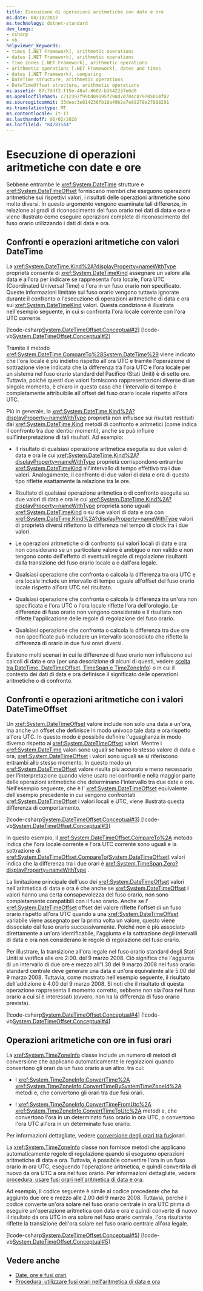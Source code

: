 ```yaml
---
title: Esecuzione di operazioni aritmetiche con date e ore
ms.date: 04/10/2017
ms.technology: dotnet-standard
dev_langs:
- csharp
- vb
helpviewer_keywords:
- times [.NET Framework], arithmetic operations
- dates [.NET Framework], arithmetic operations
- time zones [.NET Framework], arithmetic operations
- arithmetic operations [.NET Framework], dates and times
- dates [.NET Framework], comparing
- DateTime structure, arithmetic operations
- DateTimeOffset structure, arithmetic operations
ms.assetid: 87c7ddf2-f15e-48af-8602-b3642237e6d0
ms.openlocfilehash: c212397f99bd09195f298d7d704c879705b14f02
ms.sourcegitcommit: 33deec3e814238fb18a49b2a7e89278e27888291
ms.translationtype: MT
ms.contentlocale: it-IT
ms.lasthandoff: 06/02/2020
ms.locfileid: "84281544"
---
```

# <a name="performing-arithmetic-operations-with-dates-and-times"></a>Esecuzione di operazioni aritmetiche con date e ore

Sebbene entrambe le <xref:System.DateTime> strutture e <xref:System.DateTimeOffset> forniscano membri che eseguono operazioni aritmetiche sui rispettivi valori, i risultati delle operazioni aritmetiche sono molto diversi. In questo argomento vengono esaminate tali differenze, in relazione ai gradi di riconoscimento del fuso orario nei dati di data e ora e viene illustrato come eseguire operazioni complete di riconoscimento del fuso orario utilizzando i dati di data e ora.

## <a name="comparisons-and-arithmetic-operations-with-datetime-values"></a>Confronti e operazioni aritmetiche con valori DateTime

La <xref:System.DateTime.Kind%2A?displayProperty=nameWithType> proprietà consente di <xref:System.DateTimeKind> assegnare un valore alla data e all'ora per indicare se rappresenta l'ora locale, l'ora UTC (Coordinated Universal Time) o l'ora in un fuso orario non specificato. Queste informazioni limitate sul fuso orario vengono tuttavia ignorate durante il confronto o l'esecuzione di operazioni aritmetiche di data e ora sui <xref:System.DateTimeKind> valori. Questa condizione è illustrata nell'esempio seguente, in cui si confronta l'ora locale corrente con l'ora UTC corrente.

[!code-csharp[System.DateTimeOffset.Conceptual#2](../../../samples/snippets/csharp/VS_Snippets_CLR_System/system.DateTimeOffset.Conceptual/cs/Conceptual2.cs#2)]
[!code-vb[System.DateTimeOffset.Conceptual#2](../../../samples/snippets/visualbasic/VS_Snippets_CLR_System/system.DateTimeOffset.Conceptual/vb/Conceptual2.vb#2)]

Tramite il metodo <xref:System.DateTime.CompareTo%28System.DateTime%29> viene indicato che l'ora locale è più indietro rispetto all'ora UTC e tramite l'operazione di sottrazione viene indicata che la differenza tra l'ora UTC e l'ora locale per un sistema nel fuso orario standard del Pacifico (Stati Uniti) è di sette ore. Tuttavia, poiché questi due valori forniscono rappresentazioni diverse di un singolo momento, è chiaro in questo caso che l'intervallo di tempo è completamente attribuibile all'offset del fuso orario locale rispetto all'ora UTC.

Più in generale, la <xref:System.DateTime.Kind%2A?displayProperty=nameWithType> proprietà non influisce sui risultati restituiti dai <xref:System.DateTime.Kind> metodi di confronto e aritmetici (come indica il confronto tra due identici momenti), anche se può influire sull'interpretazione di tali risultati. Ad esempio:

- Il risultato di qualsiasi operazione aritmetica eseguita su due valori di data e ora le cui <xref:System.DateTime.Kind%2A?displayProperty=nameWithType> proprietà corrispondono entrambe <xref:System.DateTimeKind> all'intervallo di tempo effettivo tra i due valori. Analogamente, il confronto di due valori di data e ora di questo tipo riflette esattamente la relazione tra le ore.

- Risultato di qualsiasi operazione aritmetica o di confronto eseguita su due valori di data e ora le cui <xref:System.DateTime.Kind%2A?displayProperty=nameWithType> proprietà sono uguali <xref:System.DateTimeKind> o su due valori di data e ora con <xref:System.DateTime.Kind%2A?displayProperty=nameWithType> valori di proprietà diversi riflettono la differenza nel tempo di clock tra i due valori.

- Le operazioni aritmetiche o di confronto sui valori locali di data e ora non considerano se un particolare valore è ambiguo o non valido e non tengono conto dell'effetto di eventuali regole di regolazione risultanti dalla transizione del fuso orario locale a o dall'ora legale.

- Qualsiasi operazione che confronta o calcola la differenza tra ora UTC e ora locale include un intervallo di tempo uguale all'offset del fuso orario locale rispetto all'ora UTC nel risultato.

- Qualsiasi operazione che confronta o calcola la differenza tra un'ora non specificata e l'ora UTC o l'ora locale riflette l'ora dell'orologio. Le differenze di fuso orario non vengono considerate e il risultato non riflette l'applicazione delle regole di regolazione del fuso orario.

- Qualsiasi operazione che confronta o calcola la differenza tra due ore non specificate può includere un intervallo sconosciuto che riflette la differenza di orario in due fusi orari diversi.

Esistono molti scenari in cui le differenze di fuso orario non influiscono sui calcoli di data e ora (per una descrizione di alcuni di questi, vedere [scelta tra DateTime, DateTimeOffset, TimeSpan e TimeZoneInfo](choosing-between-datetime.md)) o in cui il contesto dei dati di data e ora definisce il significato delle operazioni aritmetiche o di confronto.

## <a name="comparisons-and-arithmetic-operations-with-datetimeoffset-values"></a>Confronti e operazioni aritmetiche con i valori DateTimeOffset

Un <xref:System.DateTimeOffset> valore include non solo una data e un'ora, ma anche un offset che definisce in modo univoco tale data e ora rispetto all'ora UTC. In questo modo è possibile definire l'uguaglianza in modo diverso rispetto ai <xref:System.DateTimeOffset> valori. Mentre i <xref:System.DateTime> valori sono uguali se hanno lo stesso valore di data e ora, <xref:System.DateTimeOffset> i valori sono uguali se si riferiscono entrambi allo stesso momento. In questo modo un <xref:System.DateTimeOffset> valore risulta più accurato e meno necessario per l'interpretazione quando viene usato nei confronti e nella maggior parte delle operazioni aritmetiche che determinano l'intervallo tra due date e ore. Nell'esempio seguente, che è l' <xref:System.DateTimeOffset> equivalente dell'esempio precedente in cui vengono confrontati <xref:System.DateTimeOffset> i valori locali e UTC, viene illustrata questa differenza di comportamento.

[!code-csharp[System.DateTimeOffset.Conceptual#3](../../../samples/snippets/csharp/VS_Snippets_CLR_System/system.DateTimeOffset.Conceptual/cs/Conceptual3.cs#3)]
[!code-vb[System.DateTimeOffset.Conceptual#3](../../../samples/snippets/visualbasic/VS_Snippets_CLR_System/system.DateTimeOffset.Conceptual/vb/Conceptual3.vb#3)]

In questo esempio, il <xref:System.DateTimeOffset.CompareTo%2A> metodo indica che l'ora locale corrente e l'ora UTC corrente sono uguali e la sottrazione di <xref:System.DateTimeOffset.CompareTo(System.DateTimeOffset)> valori indica che la differenza tra i due orari è <xref:System.TimeSpan.Zero?displayProperty=nameWithType> .

La limitazione principale dell'uso dei <xref:System.DateTimeOffset> valori nell'aritmetica di data e ora è che anche se <xref:System.DateTimeOffset> i valori hanno una certa consapevolezza del fuso orario, non sono completamente compatibili con il fuso orario. Anche se l' <xref:System.DateTimeOffset> offset del valore riflette l'offset di un fuso orario rispetto all'ora UTC quando a una <xref:System.DateTimeOffset> variabile viene assegnato per la prima volta un valore, questo viene dissociato dal fuso orario successivamente. Poiché non è più associato direttamente a un'ora identificabile, l'aggiunta e la sottrazione degli intervalli di data e ora non considerano le regole di regolazione del fuso orario.

Per illustrare, la transizione all'ora legale nel fuso orario standard degli Stati Uniti si verifica alle ore 2:00. del 9 marzo 2008. Ciò significa che l'aggiunta di un intervallo di due ore e mezzo all'1.30 del 9 marzo 2008 nel fuso orario standard centrale deve generare una data e un'ora equivalente alle 5.00 del 9 marzo 2008. Tuttavia, come mostrato nell'esempio seguente, il risultato dell'addizione è 4.00 del 9 marzo 2008. Si noti che il risultato di questa operazione rappresenta il momento corretto, sebbene non sia l'ora nel fuso orario a cui si è interessati (ovvero, non ha la differenza di fuso orario prevista).

[!code-csharp[System.DateTimeOffset.Conceptual#4](../../../samples/snippets/csharp/VS_Snippets_CLR_System/system.DateTimeOffset.Conceptual/cs/Conceptual4.cs#4)]
[!code-vb[System.DateTimeOffset.Conceptual#4](../../../samples/snippets/visualbasic/VS_Snippets_CLR_System/system.DateTimeOffset.Conceptual/vb/Conceptual4.vb#4)]

## <a name="arithmetic-operations-with-times-in-time-zones"></a>Operazioni aritmetiche con ore in fusi orari

La <xref:System.TimeZoneInfo> classe include un numero di metodi di conversione che applicano automaticamente le regolazioni quando convertono gli orari da un fuso orario a un altro. tra cui:

- I <xref:System.TimeZoneInfo.ConvertTime%2A> <xref:System.TimeZoneInfo.ConvertTimeBySystemTimeZoneId%2A> metodi e, che convertono gli orari tra due fusi orari.

- I <xref:System.TimeZoneInfo.ConvertTimeFromUtc%2A> <xref:System.TimeZoneInfo.ConvertTimeToUtc%2A> metodi e, che convertono l'ora in un determinato fuso orario in ora UTC, o convertono l'ora UTC all'ora in un determinato fuso orario.

Per informazioni dettagliate, vedere [conversione degli orari tra fusi](converting-between-time-zones.md)orari.

La <xref:System.TimeZoneInfo> classe non fornisce metodi che applicano automaticamente regole di regolazione quando si eseguono operazioni aritmetiche di data e ora. Tuttavia, è possibile convertire l'ora in un fuso orario in ora UTC, eseguendo l'operazione aritmetica, e quindi convertirla di nuovo da ora UTC a ora nel fuso orario. Per informazioni dettagliate, vedere [procedura: usare fusi orari nell'aritmetica di data e ora](use-time-zones-in-arithmetic.md).

Ad esempio, il codice seguente è simile al codice precedente che ha aggiunto due ore e mezzo alle 2.00 del 9 marzo 2008. Tuttavia, perché il codice converte un'ora solare nel fuso orario centrale in ora UTC prima di eseguire un'operazione aritmetica con data e ora e quindi converte di nuovo il risultato da ora UTC in ora solare nel fuso orario centrale, l'ora risultante riflette la transizione dell'ora solare nel fuso orario centrale all'ora legale.

[!code-csharp[System.DateTimeOffset.Conceptual#5](../../../samples/snippets/csharp/VS_Snippets_CLR_System/system.DateTimeOffset.Conceptual/cs/Conceptual5.cs#5)]
[!code-vb[System.DateTimeOffset.Conceptual#5](../../../samples/snippets/visualbasic/VS_Snippets_CLR_System/system.DateTimeOffset.Conceptual/vb/Conceptual5.vb#5)]

## <a name="see-also"></a>Vedere anche

- [Date, ore e fusi orari](index.md)
- [Procedura: utilizzare fusi orari nell'aritmetica di data e ora](use-time-zones-in-arithmetic.md)
